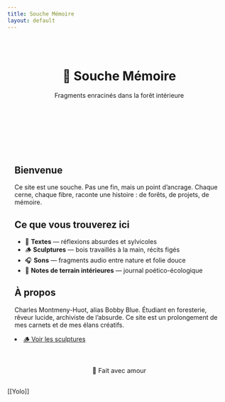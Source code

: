 ```yaml
---
title: Souche Mémoire
layout: default
---
```


<header style="text-align: center; padding: 2rem;">
  <h1>🌲 Souche Mémoire</h1>
  <p>Fragments enracinés dans la forêt intérieure</p>
</header>

<section style="max-width: 700px; margin: auto; padding: 1rem;">
  <h2>Bienvenue</h2>
  <p>Ce site est une souche. Pas une fin, mais un point d’ancrage. Chaque cerne, chaque fibre, raconte une histoire : de forêts, de projets, de mémoire.</p>

  <h2>Ce que vous trouverez ici</h2>
  <ul>
    <li>🌿 <strong>Textes</strong> — réflexions absurdes et sylvicoles</li>
    <li>🪵 <strong>Sculptures</strong> — bois travaillés à la main, récits figés</li>
    <li>🎧 <strong>Sons</strong> — fragments audio entre nature et folie douce</li>
    <li>📘 <strong>Notes de terrain intérieures</strong> — journal poético-écologique</li>
  </ul>

  <h2>À propos</h2>
  <p>Charles Montmeny-Huot, alias Bobby Blue. Étudiant en foresterie, rêveur lucide, archiviste de l’absurde. Ce site est un prolongement de mes carnets et de mes élans créatifs.</p>
  <li><a href="sculptures.md">🪵 Voir les sculptures</a></li>

  <footer style="margin-top: 3rem; font-size: 0.9rem; text-align: center;">
    <p>🌱 Fait avec amour</p>
  </footer>
</section>
[[Yolo]]